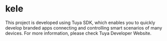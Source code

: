 # kele
This project is developed using Tuya SDK, which enables you to quickly develop branded apps connecting and controlling smart scenarios of many devices. For more information, please check Tuya Developer Website.
